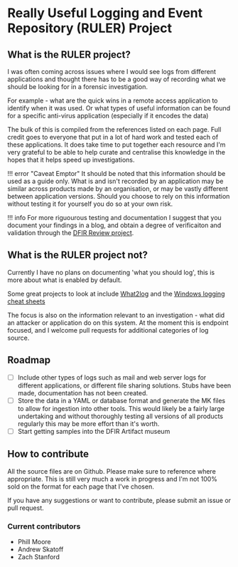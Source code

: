 # Really Useful Logging and Event Repository (RULER) Project

## What is the RULER project?

I was often coming across issues where I would see logs from different applications and thought there has to be a good way of recording what we should be looking for in a forensic investigation.

For example - what are the quick wins in a remote access application to identify when it was used.
Or what types of useful information can be found for a specific anti-virus application (especially if it encodes the data)

The bulk of this is compiled from the references listed on each page. Full credit goes to everyone that put in a lot of hard work and tested each of these applications. It does take time to put together each resource and I'm very grateful to be able to help curate and centralise this knowledge in the hopes that it helps speed up investigations.

!!! error "Caveat Emptor"
    It should be noted that this information should be used as a guide only. What is and isn't recorded by an application may be similar across products made by an organisation, or may be vastly different between application versions. Should you choose to rely on this information without testing it for yourself you do so at your own risk.

!!! info
    For more riguourous testing and documentation I suggest that you document your findings in a blog, and obtain a degree of verificaiton and validation through the [DFIR Review project](https://dfir.pubpub.org/).

## What is the RULER project not?

Currently I have no plans on documenting 'what you should log', this is more about what is enabled by default. 

Some great projects to look at include [What2log](https://what2log.com/) and the [Windows logging cheat sheets](https://www.malwarearchaeology.com/cheat-sheets/)

The focus is also on the information relevant to an investigation - what did an attacker or application do on this system. At the moment this is endpoint focused, and I welcome pull requests for additional categories of log source.

## Roadmap

- [ ] Include other types of logs such as mail and web server logs for different applications, or different file sharing solutions. Stubs have been made, documentation has not been created.
- [ ] Store the data in a YAML or database format and generate the MK files to allow for ingestion into other tools. This would likely be a fairly large undertaking and without thoroughly testing all versions of all products regularly this may be more effort than it's worth.
- [ ] Start getting samples into the DFIR Artifact museum

## How to contribute

All the source files are on Github. Please make sure to reference where appropriate.
This is still very much a work in progress and I'm not 100% sold on the format for each page that I've chosen.

If you have any suggestions or want to contribute, please submit an issue or pull request.

### Current contributors

* Phill Moore
* Andrew Skatoff
* Zach Stanford